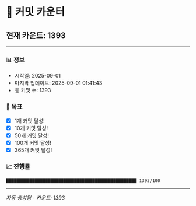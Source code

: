 # 🔢 커밋 카운터

## 현재 카운트: 1393

---

### 📊 정보
- 시작일: 2025-09-01
- 마지막 업데이트: 2025-09-01 01:41:43
- 총 커밋 수: 1393

### 🎯 목표
- [x] 1개 커밋 달성!
- [x] 10개 커밋 달성!
- [x] 50개 커밋 달성!
- [x] 100개 커밋 달성!
- [x] 365개 커밋 달성!

### 📈 진행률
```
██████████████████████████████████████████████████ 1393/100
```

---
*자동 생성됨 - 카운트: 1393*
